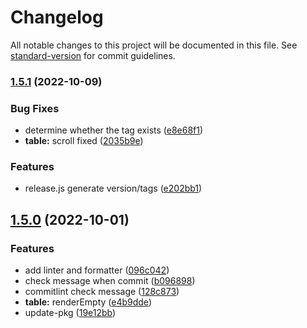 # Changelog

All notable changes to this project will be documented in this file. See [standard-version](https://github.com/conventional-changelog/standard-version) for commit guidelines.

### [1.5.1](https://github.com/qiuweikangdev/taro-react-table/compare/taro-react-table-v1.5.0...taro-react-table-v1.5.1) (2022-10-09)


### Bug Fixes

* determine whether the tag exists ([e8e68f1](https://github.com/qiuweikangdev/taro-react-table/commit/e8e68f11641afce532bbdaafa5f1a1b7d2cdb420))
* **table:** scroll fixed ([2035b9e](https://github.com/qiuweikangdev/taro-react-table/commit/2035b9ef97030f81bfcdc562fcb9c8fad1264dbd))


###   Features

* release.js generate version/tags ([e202bb1](https://github.com/qiuweikangdev/taro-react-table/commit/e202bb18daedb920e79f297a62b4c935df0e26c8))

## [1.5.0](https://github.com/qiuweikangdev/taro-react-table/compare/taro-react-table-v1.4.0...taro-react-table-v1.5.0) (2022-10-01)


###   Features

* add linter and formatter ([096c042](https://github.com/qiuweikangdev/taro-react-table/commit/096c042b8a384e7544dacebdcfafd1799196b247))
* check message when commit ([b096898](https://github.com/qiuweikangdev/taro-react-table/commit/b096898c8b25c5ec4d5983fb574cf07ee12be626))
* commitlint check message ([128c873](https://github.com/qiuweikangdev/taro-react-table/commit/128c873b41a0b89f4b49f69d34a7835f441a7653))
* **table:** renderEmpty ([e4b9dde](https://github.com/qiuweikangdev/taro-react-table/commit/e4b9ddedda7075bb354b7dee1277855d7afe1665))
* update-pkg ([19e12bb](https://github.com/qiuweikangdev/taro-react-table/commit/19e12bb8c0b60b6b72cadaf0f3a54e6af39c294d))
